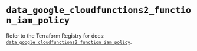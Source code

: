 # `data_google_cloudfunctions2_function_iam_policy`

Refer to the Terraform Registry for docs: [`data_google_cloudfunctions2_function_iam_policy`](https://registry.terraform.io/providers/hashicorp/google/5.41.0/docs/data-sources/cloudfunctions2_function_iam_policy).
